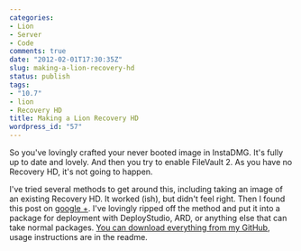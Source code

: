 ```yaml
---
categories:
- Lion
- Server
- Code
comments: true
date: "2012-02-01T17:30:35Z"
slug: making-a-lion-recovery-hd
status: publish
tags:
- "10.7"
- lion
- Recovery HD
title: Making a Lion Recovery HD
wordpress_id: "57"
---
```


So you've lovingly crafted your never booted image in InstaDMG. It's fully up to date and lovely. And then you try to enable FileVault 2. As you have no Recovery HD, it's not going to happen.

I've tried several methods to get around this, including taking an image of an existing Recovery HD. It worked (ish), but didn't feel right. Then I found this post on [google +](https://plus.google.com/113021614344742332063/posts/8D8FJjps5C6). I've lovingly ripped off the method and put it into a package for deployment with DeployStudio, ARD, or anything else that can take normal packages. [You can download everything from my GitHub](https://github.com/grahamgilbert/Make-Recovery-HD), usage instructions are in the readme.
